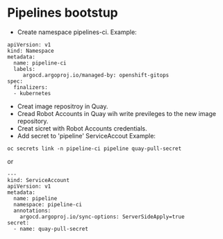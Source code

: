 # Pipelines bootstup


* Create namespace pipelines-ci.
Example:
```
apiVersion: v1
kind: Namespace
metadata:
  name: pipeline-ci
  labels:
     argocd.argoproj.io/managed-by: openshift-gitops
spec:
  finalizers:
  - kubernetes
```
* Creat image repositroy in Quay.
* Cread Robot Accounts in Quay wih write previleges to the new image repository.
* Creat sicret with Robot Accounts credentials.
* Add secret to 'pipeline' ServiceAccout
Example:
```
oc secrets link -n pipeline-ci pipeline quay-pull-secret
```
or
```
---
kind: ServiceAccount
apiVersion: v1
metadata:
  name: pipeline
  namespace: pipeline-ci
  annotations:
    argocd.argoproj.io/sync-options: ServerSideApply=true
secret:
  - name: quay-pull-secret
```
